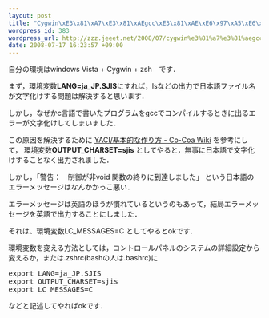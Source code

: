 ```yaml
--- 
layout: post
title: "Cygwin\xE3\x81\xA7\xE3\x81\xAEgcc\xE3\x81\xAE\xE6\x97\xA5\xE6\x9C\xAC\xE8\xAA\x9E\xE3\x82\xA8\xE3\x83\xA9\xE3\x83\xBC\xE5\x87\xBA\xE5\x8A\x9B\xE3\x81\xAE\xE6\x96\x87\xE5\xAD\x97\xE5\x8C\x96\xE3\x81\x91\xE3\x81\xAE\xE8\xA7\xA3\xE6\xB1\xBA"
wordpress_id: 383
wordpress_url: http://zzz.jeeet.net/2008/07/cygwin%e3%81%a7%e3%81%aegcc%e3%81%ae%e6%97%a5%e6%9c%ac%e8%aa%9e%e3%82%a8%e3%83%a9%e3%83%bc%e5%87%ba%e5%8a%9b%e3%81%ae%e6%96%87%e5%ad%97%e5%8c%96%e3%81%91%e3%81%ae%e8%a7%a3%e6%b1%ba/
date: 2008-07-17 16:23:57 +09:00
---
```

自分の環境はwindows Vista + Cygwin + zsh　です．

まず，環境変数<b>LANG=ja_JP.SJIS</b>にすれば，lsなどの出力で日本語ファイル名が文字化けする問題は解決すると思います．

しかし，なぜかc言語で書いたプログラムをgccでコンパイルするときに出るエラーが文字化けしてしまいました．

この原因を解決するために
<a href="http://co-coa.sakura.ne.jp/index.php?YACI%2F%E5%9F%BA%E6%9C%AC%E7%9A%84%E3%81%AA%E4%BD%9C%E3%82%8A%E6%96%B9">YACI/基本的な作り方 - Co-Coa Wiki</a>
を参考にして，
環境変数<b>OUTPUT_CHARSET=sjis</b>
としてやると，無事に日本語で文字化けすることなく出力されました．


しかし，「警告：　制御が非void 関数の終りに到達しました」
という日本語のエラーメッセージはなんかかっこ悪い．

エラーメッセージは英語のほうが慣れているというのもあって，結局エラーメッセージを英語で出力することにしました．

それは、環境変数LC_MESSAGES=C
としてやるとokです．


環境変数を変える方法としては，コントロールパネルのシステムの詳細設定から変えるか，または.zshrc(bashの人は.bashrc)に
<pre>export LANG=ja_JP.SJIS
export OUTPUT_CHARSET=sjis
export LC_MESSAGES=C</pre>
などと記述してやればokです．
